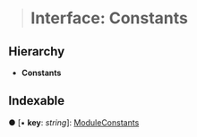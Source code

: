 > # Interface: Constants

## Hierarchy

* **Constants**

## Indexable

● \[▪ **key**: *string*\]: [ModuleConstants](_consts_frommetadata_types_.moduleconstants.md)